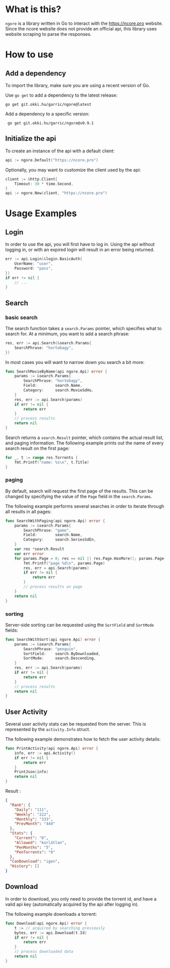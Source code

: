 # What is this?

`ngore` is a library written in Go to interact with the https://ncore.pro website. Since the ncore website does not provide an official api, this library uses website scraping to parse the responses.

# How to use

## Add a dependency

To import the library, make sure you are using a recent version of Go.

Use `go get` to add a dependency to the latest release:

```
go get git.okki.hu/garric/ngore@latest
```

Add a dependency to a specific version:

```
 go get git.okki.hu/garric/ngore@v0.9.1
```

## Initialize the api

To create an instance of the api with a default client:

```go
api := ngore.Default("https://ncore.pro")	
```

Optionally, you may want to customize the client used by the api:

```go
client := &http.Client{
    Timeout: 30 * time.Second,
}
api := ngore.New(client, "https://ncore.pro")
```

# Usage Examples

## Login

In order to use the api, you will first have to log in. Using the api without logging in, or with an expired login will result in an error being returned.

```go
err := api.Login(&login.BasicAuth{
    UserName: "user",
    Password: "pass",
})
if err != nil {
	// ...
}
```

## Search

### basic search

The search function takes a `search.Params` pointer, which specifies what to search for.
At a minimum, you want to add a search phrase:

```go
res, err := api.Search(&search.Params{
    SearchPhrase: "hortobagy",
})
```

In most cases you will want to narrow down you search a bit more:

```go
func SearchMovieByName(api ngore.Api) error {
    params := &search.Params{
        SearchPhrase: "hortobagy",
        Field:        search.Name,
        Category:     search.MovieSdHu,
    }
	res, err := api.Search(params)
    if err != nil {
        return err
    }
    // process results
    return nil
}
```

Search returns a `search.Result` pointer, which contains the actual result list, and paging information. The following example prints out the name of every search result on the first page:

```go
for _, t := range res.Torrents {
    fmt.Printf("name: %s\n", t.Title)
}
```

### paging

By default, search will request the first page of the results. This can be changed by specifying the value of the `Page` field in the `search.Params`.

The following example performs several searches in order to iterate through all results in all pages:

```go
func SearchWithPaging(api ngore.Api) error {
	params := &search.Params{
		SearchPhrase: "game",
		Field:        search.Name,
		Category:     search.SeriesSdEn,
	}
	var res *search.Result
	var err error
	for params.Page = 0; res == nil || res.Page.HasMore(); params.Page++ {
		fmt.Printf("page %d\n", params.Page)
		res, err = api.Search(params)
		if err != nil {
			return err
		}
		// process results on page
	}
	return nil
}
```

### sorting

Server-side sorting can be requested using the `SortField` and `SortMode` fields:

```go
func SearchWithSort(api ngore.Api) error {
	params := &search.Params{
		SearchPhrase: "penguin",
		SortField:    search.ByDownloaded,
		SortMode:     search.Descending,
	}
	res, err := api.Search(params)
	if err != nil {
		return err
	}
	// process results
	return nil
}
```

## User Activity 

Several user activity stats can be requested from the server. This is represented by the `activity.Info` struct.

The following example demonstrates how to fetch the user activity details:

```go
func PrintActivity(api ngore.Api) error {
	info, err := api.Activity()
	if err != nil {
		return err
	}
	PrintJson(info)
	return nil
}
```

Result :

```json
{
  "Rank": {
    "Daily": "111",
    "Weekly": "222",
    "Monthly": "333",
    "PrevMonth": "444"
  },
  "Stats": {
    "Current": "0",
    "Allowed": "korlátlan",
    "PenMonths": "5",
    "PenTorrents": "0"
  },
  "CanDownload": "igen",
  "History": []
}
```


## Download

In order to download, you only need to provide the torrent id, and have a valid api key (automatically acquired by the api after logging in).

The following example downloads a torrent:

```go
func Download(api ngore.Api) error {
	t := // acquired by searching previously
	bytes, err := api.Download(t.Id)
	if err != nil {
		return err
	}
	// process downloaded data
	return nil
}
```